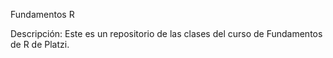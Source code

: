 Fundamentos R

Descripción: Este es un repositorio de las clases del curso de Fundamentos de R de Platzi. 

